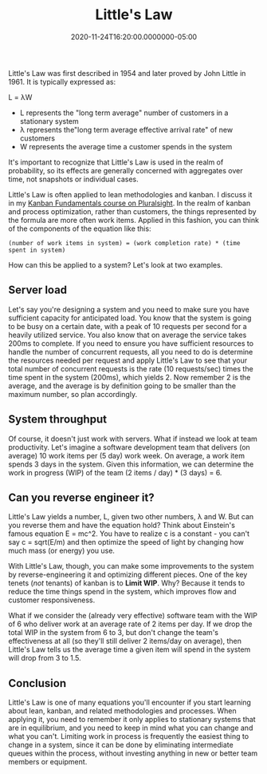 ﻿---
title: Little's Law
date: "2020-11-24T16:20:00.0000000-05:00"
description: Little's Law describes the relationship between throughput, wait time, and work-in-progress. Understanding it can help with designing and optimizing systems and processes.
featuredImage: /img/littles-law.png
---

Little's Law was first described in 1954 and later proved by John Little in 1961. It is typically expressed as:

 L = λW

- L represents the "long term average" number of customers in a stationary system
- λ represents the"long term average effective arrival rate" of new customers
- W represents the average time a customer spends in the system

It's important to recognize that Little's Law is used in the realm of probability, so its effects are generally concerned with aggregates over time, not snapshots or individual cases.

Little's Law is often applied to lean methodologies and kanban. I discuss it in my [Kanban Fundamentals course on Pluralsight](https://www.pluralsight.com/courses/kanban-fundamentals). In the realm of kanban and process optimization, rather than customers, the things represented by the formula are more often work items. Applied in this fashion, you can think of the components of the equation like this:

`(number of work items in system) = (work completion rate) * (time spent in system)`

How can this be applied to a system? Let's look at two examples.

## Server load

Let's say you're designing a system and you need to make sure you have sufficient capacity for anticipated load. You know that the system is going to be busy on a certain date, with a peak of 10 requests per second for a heavily utilized service. You also know that on average the service takes 200ms to complete. If you need to ensure you have sufficient resources to handle the number of concurrent requests, all you need to do is determine the resources needed per request and apply Little's Law to see that your total number of concurrent requests is the rate (10 requests/sec) times the time spent in the system (200ms), which yields 2. Now remember 2 is the average, and the average is by definition going to be smaller than the maximum number, so plan accordingly.

## System throughput

Of course, it doesn't just work with servers. What if instead we look at team productivity. Let's imagine a software development team that delivers (on average) 10 work items per (5 day) work week. On average, a work item spends 3 days in the system. Given this information, we can determine the work in progress (WIP) of the team (2 items / day) * (3 days) = 6.

## Can you reverse engineer it?

Little's Law yields a number, L, given two other numbers, λ and W. But can you reverse them and have the equation hold? Think about Einstein's famous equation E = mc^2. You have to realize c is a constant - you can't say c = sqrt(E/m) and then optimize the speed of light by changing how much mass (or energy) you use.

With Little's Law, though, you can make some improvements to the system by reverse-engineering it and optimizing different pieces. One of the key tenets (*not* tenants) of kanban is to **Limit WIP**. Why? Because it tends to reduce the time things spend in the system, which improves flow and customer responsiveness.

What if we consider the (already very effective) software team with the WIP of 6 who deliver work at an average rate of 2 items per day. If we drop the total WIP in the system from 6 to 3, but don't change the team's effectiveness at all (so they'll still deliver 2 items/day on average), then Little's Law tells us the average time a given item will spend in the system will drop from 3 to 1.5.

## Conclusion

Little's Law is one of many equations you'll encounter if you start learning about lean, kanban, and related methodologies and processes. When applying it, you need to remember it only applies to stationary systems that are in equilibrium, and you need to keep in mind what you can change and what you can't. Limiting work in process is frequently the easiest thing to change in a system, since it can be done by eliminating intermediate queues within the process, without investing anything in new or better team members or equipment.

